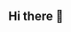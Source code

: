 ## Hi there 👋

<!--
**Grovillon/Grovillon** is a ✨ _special_ ✨ repository because its `README.md` (this file) appears on your GitHub profile.

Here are some ideas to get you started:

# Grovillon Maison

### Precision Engineering | High-Performance Design | Legacy Creation

---

**Grovillon Maison** is a private innovation house, crafting solutions at the intersection of art, engineering, and advanced technology.

We create for markets where excellence is not optional:
- Aerospace & Defence
- Medical & Extreme Performance Applications
- Advanced Materials & Precision Manufacturing


### Our Vision
To design, engineer, and deliver timeless creations that outlast trends and serve a purpose beyond the moment.

### Our Values
- Silent perfection
- Precision without compromise
- Legacy through creation

### Contact
📧 **d@grovillon.com**  
🌍 [grovillon.com](https://grovillon.com)

### Join The Circle
Private invitations for investors and technology partners only.  
[Enter The Circle](https://grovillon.com/circle)

---

> *Grovillon Maison — For those who do not follow eras. They create them.*


